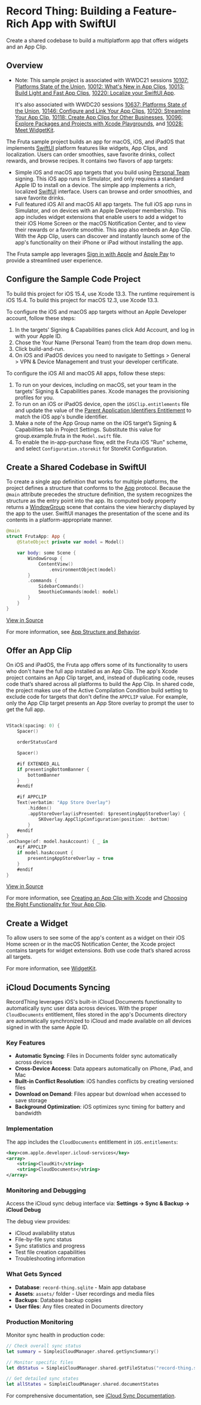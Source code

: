 # Record Thing: Building a Feature-Rich App with SwiftUI

Create a shared codebase to build a multiplatform app that offers widgets and an App Clip.

## Overview

- Note: This sample project is associated with WWDC21 sessions [10107: Platforms State of the Union](https://developer.apple.com/wwdc21/10107/), [10012: What's New in App Clips](https://developer.apple.com/wwdc21/10012/), [10013: Build Light and Fast App Clips](https://developer.apple.com/wwdc21/10013/), [10220: Localize your SwiftUI App](https://developer.apple.com/wwdc21/10220/).

  It's also associated with WWDC20 sessions [10637: Platforms State of the Union](https://developer.apple.com/wwdc20/10637/), [10146: Configure and Link Your App Clips](https://developer.apple.com/wwdc20/10146/), [10120: Streamline Your App Clip](https://developer.apple.com/wwdc20/10120/), [10118: Create App Clips for Other Businesses](https://developer.apple.com/wwdc20/10118/), [10096: Explore Packages and Projects with Xcode Playgrounds](https://developer.apple.com/wwdc20/10096/), and [10028: Meet WidgetKit](https://developer.apple.com/wwdc20/10028/).

The Fruta sample project builds an app for macOS, iOS, and iPadOS that implements [SwiftUI](https://developer.apple.com/documentation/swiftui) platform features like widgets, App Clips, and localization. Users can order smoothies, save favorite drinks, collect rewards, and browse recipes. It contains two flavors of app targets:

- Simple iOS and macOS app targets that you build using [Personal Team](https://help.apple.com/xcode/mac/11.4/#/dev17411c009) signing. This iOS app runs in Simulator, and only requires a standard Apple ID to install on a device. The simple app implements a rich, localized [SwiftUI](https://developer.apple.com/documentation/swiftui) interface. Users can browse and order smoothies, and save favorite drinks.
- Full featured iOS All and macOS All app targets. The full iOS app runs in Simulator, and on devices with an Apple Developer membership. This app includes widget extensions that enable users to add a widget to their iOS Home Screen or the macOS Notification Center, and to view their rewards or a favorite smoothie. This app also embeds an App Clip. With the App Clip, users can discover and instantly launch some of the app's functionality on their iPhone or iPad without installing the app.

The Fruta sample app leverages [Sign in with Apple](https://developer.apple.com/documentation/sign_in_with_apple) and [Apple Pay](https://developer.apple.com/documentation/passkit) to provide a streamlined user experience.

## Configure the Sample Code Project

To build this project for iOS 15.4, use Xcode 13.3. The runtime requirement is iOS 15.4. To build this project for macOS 12.3, use Xcode 13.3.

To configure the iOS and macOS app targets without an Apple Developer account, follow these steps:

1. In the targets’ Signing & Capabilities panes click Add Account, and log in with your Apple ID.
2. Chose the Your Name (Personal Team) from the team drop down menu.
3. Click build-and-run.
4. On iOS and iPadOS devices you need to navigate to Settings > General > VPN & Device Management and trust your developer certificate.

To configure the iOS All and macOS All apps, follow these steps:

1. To run on your devices, including on macOS, set your team in the targets’ Signing & Capabilities panes. Xcode manages the provisioning profiles for you.
2. To run on an iOS or iPadOS device, open the `iOSClip.entitlements` file and update the value of the [Parent Application Identifiers Entitlement](https://developer.apple.com/documentation/bundleresources/entitlements/com_apple_developer_parent-application-identifiers) to match the iOS app's bundle identifier.
3. Make a note of the App Group name on the iOS target’s Signing & Capabilities tab in Project Settings. Substitute this value for group.example.fruta in the `Model.swift` file.
4. To enable the in-app-purchase flow, edit the Fruta iOS "Run" scheme, and select `Configuration.storekit` for StoreKit Configuration.

## Create a Shared Codebase in SwiftUI

To create a single app definition that works for multiple platforms, the project defines a structure that conforms to the [App](https://developer.apple.com/documentation/swiftui/app) protocol. Because the `@main` attribute precedes the structure definition, the system recognizes the structure as the entry point into the app. Its computed body property returns a [WindowGroup](https://developer.apple.com/documentation/swiftui/windowgroup) scene that contains the view hierarchy displayed by the app to the user. SwiftUI manages the presentation of the scene and its contents in a platform-appropriate manner.

```swift
@main
struct FrutaApp: App {
    @StateObject private var model = Model()

    var body: some Scene {
        WindowGroup {
            ContentView()
                .environmentObject(model)
        }
        .commands {
            SidebarCommands()
            SmoothieCommands(model: model)
        }
    }
}
```

[View in Source](x-source-tag://SingleAppDefinitionTag)

For more information, see [App Structure and Behavior](https://developer.apple.com/documentation/swiftui/app-structure-and-behavior).

## Offer an App Clip

On iOS and iPadOS, the Fruta app offers some of its functionality to users who don't have the full app installed as an App Clip. The app's Xcode project contains an App Clip target, and, instead of duplicating code, reuses code that’s shared across all platforms to build the App Clip. In shared code, the project makes use of the Active Compilation Condition build setting to exclude code for targets that don't define the `APPCLIP` value. For example, only the App Clip target presents an App Store overlay to prompt the user to get the full app.

```swift

VStack(spacing: 0) {
    Spacer()

    orderStatusCard

    Spacer()

    #if EXTENDED_ALL
    if presentingBottomBanner {
        bottomBanner
    }
    #endif

    #if APPCLIP
    Text(verbatim: "App Store Overlay")
        .hidden()
        .appStoreOverlay(isPresented: $presentingAppStoreOverlay) {
            SKOverlay.AppClipConfiguration(position: .bottom)
        }
    #endif
}
.onChange(of: model.hasAccount) { _ in
    #if APPCLIP
    if model.hasAccount {
        presentingAppStoreOverlay = true
    }
    #endif
}
```

[View in Source](x-source-tag://ActiveCompilationConditionTag)

For more information, see [Creating an App Clip with Xcode](https://developer.apple.com/documentation/app_clips/creating_an_app_clip_with_xcode) and [Choosing the Right Functionality for Your App Clip](https://developer.apple.com/documentation/app_clips/choosing_the_right_functionality_for_your_app_clip).

## Create a Widget

To allow users to see some of the app's content as a widget on their iOS Home screen or in the macOS Notification Center, the Xcode project contains targets for widget extensions. Both use code that’s shared across all targets.

For more information, see [WidgetKit](https://developer.apple.com/documentation/widgetkit).

## iCloud Documents Syncing

RecordThing leverages iOS's built-in iCloud Documents functionality to automatically sync user data across devices. With the proper `CloudDocuments` entitlement, files stored in the app's Documents directory are automatically synchronized to iCloud and made available on all devices signed in with the same Apple ID.

### Key Features

- **Automatic Syncing**: Files in Documents folder sync automatically across devices
- **Cross-Device Access**: Data appears automatically on iPhone, iPad, and Mac
- **Built-in Conflict Resolution**: iOS handles conflicts by creating versioned files
- **Download on Demand**: Files appear but download when accessed to save storage
- **Background Optimization**: iOS optimizes sync timing for battery and bandwidth

### Implementation

The app includes the `CloudDocuments` entitlement in `iOS.entitlements`:

```xml
<key>com.apple.developer.icloud-services</key>
<array>
    <string>CloudKit</string>
    <string>CloudDocuments</string>
</array>
```

### Monitoring and Debugging

Access the iCloud sync debug interface via:
**Settings → Sync & Backup → iCloud Debug**

The debug view provides:

- iCloud availability status
- File-by-file sync status
- Sync statistics and progress
- Test file creation capabilities
- Troubleshooting information

### What Gets Synced

- **Database**: `record-thing.sqlite` - Main app database
- **Assets**: `assets/` folder - User recordings and media files
- **Backups**: Database backup copies
- **User files**: Any files created in Documents directory

### Production Monitoring

Monitor sync health in production code:

```swift
// Check overall sync status
let summary = SimpleiCloudManager.shared.getSyncSummary()

// Monitor specific files
let dbStatus = SimpleiCloudManager.shared.getFileStatus("record-thing.sqlite")

// Get detailed sync states
let allStates = SimpleiCloudManager.shared.documentStates
```

For comprehensive documentation, see [iCloud Sync Documentation](../../docs/ICLOUD_SYNC.md).
